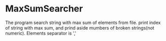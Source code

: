 # MaxSumSearcher
The program search string with max sum of elements from file. print index of string with max sum, and prind aside mumbers of broken strings(not numeric).
Elements separator is ','
